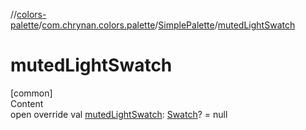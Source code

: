//[colors-palette](../../../index.md)/[com.chrynan.colors.palette](../index.md)/[SimplePalette](index.md)/[mutedLightSwatch](muted-light-swatch.md)



# mutedLightSwatch  
[common]  
Content  
open override val [mutedLightSwatch](muted-light-swatch.md): [Swatch](../-swatch/index.md)? = null  



